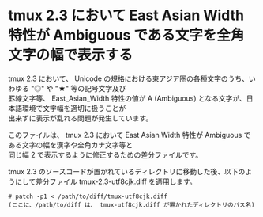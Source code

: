 # tmux 2.3 において East Asian Width 特性が Ambiguous である文字を全角文字の幅で表示する

tmux 2.3 において、 Unicode の規格における東アジア圏の各種文字のうち、いわゆる "◎" や "★" 等の記号文字及び  
罫線文字等、 East_Asian_Width 特性の値が A (Ambiguous) となる文字が、日本語環境で文字幅を適切に扱うことが  
出来ずに表示が乱れる問題が発生しています。

このファイルは、 tmux 2.3 において East Asian Width 特性が Ambiguous である文字の幅を漢字や全角カナ文字等と  
同じ幅 2 で表示するように修正するための差分ファイルです。

tmux 2.3 のソースコードが置かれているディレクトリに移動した後、以下のようにして差分ファイル tmux-2.3-utf8cjk.diff を適用します。

```
# patch -p1 < /path/to/diff/tmux-utf8cjk.diff
(ここに、/path/to/diff は、 tmux-utf8cjk.diff が置かれたディレクトリのパス名)
```
